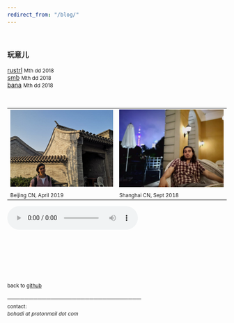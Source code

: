 ```yaml
---
redirect_from: "/blog/"
---
```


<br>

### 玩意儿
[rustrl](./rustrl/)                                          <small>Mth dd 2018</small><br>
[smb](./smb/)                                                <small>Mth dd 2018</small><br>
[bana](./rotjs_tut/)                                         <small>Mth dd 2018</small><br>

<br>

<table>
<tr>
  <td> <img src="./get/beijing.jpg" width="300"> </td>
  <td> <img src="./get/shanghai.jpg" width="300"> </td>
</tr>
<tr>
  <td> <small> Beijing CN, April 2019 </small> </td>
  <td> <small> Shanghai CN, Sept 2018 </small> </td>
</tr>
</table>

<audio width="400" height="40" controls controlsList="nodownload">
  <source src="./get/noodle.mp3" type="audio/mpeg">
</audio>

<br>

<!--
### random
[Hello, World!](./blog/hello/)                               <small>Oct 10 2018</small><br>
[Raymarching Distance Fields](./blog/raymarching/)           <small>Mth dd 2018</small><br>
[Space](./blog/space/)                                       <small>Mth dd 2018</small><br>
[Statecraft](./blog/statecraft/)                             <small>Mth dd 2018</small><br>
[language combinatorial structure](./blog/combinatorics/)    <small>Mth dd 2018</small><br>
[Bricknance](./blog/bricknance/)                             <small>Mth dd 2018</small><br>
  -->

<br><br><br> <br><br><br>
<small>back to [github](https://github.com/bohadi)</small>

───────────────────────────────<br>
<small>
contact:<br>
<i> bohadi at protonmail dot com </i><br>
</small>

<script async src="https://www.googletagmanager.com/gtag/js?id=UA-106946514-1"></script>
<script>
  window.dataLayer = window.dataLayer || [];
  function gtag(){dataLayer.push(arguments)};
  gtag('js', new Date());
  gtag('config', 'UA-106946514-1');
</script>
<meta http-equiv="Cache-Control" content="no-cache, no-store, must-revalidate">
<meta http-equiv="Pragma" content="no-cache">
<meta http-equiv="Expires" content="0">
